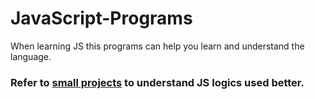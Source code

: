 # JavaScript-Programs
When learning JS this programs can help you learn and understand the language.

### Refer to [small projects](https://github.com/Iltwats/JavaScript-Programs/tree/master/Applications%20(Mini-Project)) to understand JS logics used better.
